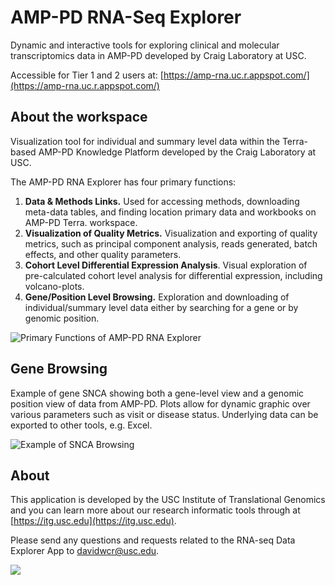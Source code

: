 # AMP-PD RNA-Seq Explorer

Dynamic and interactive tools for exploring clinical and molecular transcriptomics data in AMP-PD developed by Craig Laboratory at USC. 

Accessible for Tier 1 and 2 users at: [https://amp-rna.uc.r.appspot.com/](https://amp-rna.uc.r.appspot.com/)


## About the workspace

Visualization tool for individual and summary level data within the Terra-based AMP-PD Knowledge Platform developed by the Craig Laboratory at USC.

The AMP-PD RNA Explorer has four primary functions:

1. **Data & Methods Links.** Used for accessing methods, downloading meta-data tables, and finding location primary data and workbooks on AMP-PD Terra. workspace.
2. **Visualization of Quality Metrics.** Visualization and exporting of quality metrics, such as principal component analysis, reads generated, batch effects, and other quality parameters.
3. **Cohort Level Differential Expression Analysis**. Visual exploration of pre-calculated cohort level analysis for differential expression, including volcano-plots.
4. **Gene/Position Level Browsing.** Exploration and downloading of individual/summary level data either by searching for a gene or by genomic position.

![Primary Functions of AMP-PD RNA Explorer](https://res.cloudinary.com/itgusc/image/upload/v1650369128/overview.png)

## Gene Browsing

Example of gene SNCA showing both a gene-level view and a genomic position view of data from AMP-PD.  Plots allow for dynamic graphic over various parameters such as visit or disease status. Underlying data can be exported to other tools, e.g. Excel.

![Example of SNCA Browsing](https://res.cloudinary.com/itgusc/image/upload/v1650370158/example.png)


## About

This application is developed by the USC Institute of Translational Genomics and you can learn more about our research informatic tools through at [https://itg.usc.edu](https://itg.usc.edu).

Please send any questions and requests related to the RNA-seq Data Explorer App to [davidwcr@usc.edu](https://itg.usc.edu).


![](https://res.cloudinary.com/itgusc/image/upload/v1650368744/logo.png)


